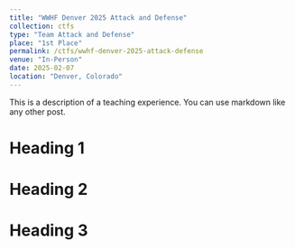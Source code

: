 ```yaml
---
title: "WWHF Denver 2025 Attack and Defense"
collection: ctfs
type: "Team Attack and Defense"
place: "1st Place"
permalink: /ctfs/wwhf-denver-2025-attack-defense
venue: "In-Person"
date: 2025-02-07
location: "Denver, Colorado"
---
```


This is a description of a teaching experience. You can use markdown like any other post.

Heading 1
======

Heading 2
======

Heading 3
======
